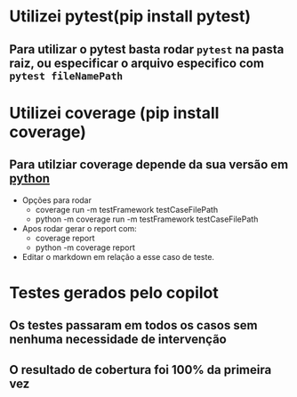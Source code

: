 # Utilizei pytest(pip install pytest)

## Para utilizar o pytest basta rodar `pytest` na pasta raiz, ou especificar o arquivo especifico com `pytest fileNamePath`

# Utilizei coverage (pip install coverage)

## Para utilziar coverage depende da sua versão em [python](https://coverage.readthedocs.io/en/latest/install.html)

- Opções para rodar
  - coverage run -m testFramework testCaseFilePath
  - python -m coverage run -m testFramework testCaseFilePath
- Apos rodar gerar o report com:
  - coverage report
  - python -m coverage report
- Editar o markdown em relação a esse caso de teste.

# Testes gerados pelo copilot

## Os testes passaram em todos os casos sem nenhuma necessidade de intervenção

## O resultado de cobertura foi 100% da primeira vez
